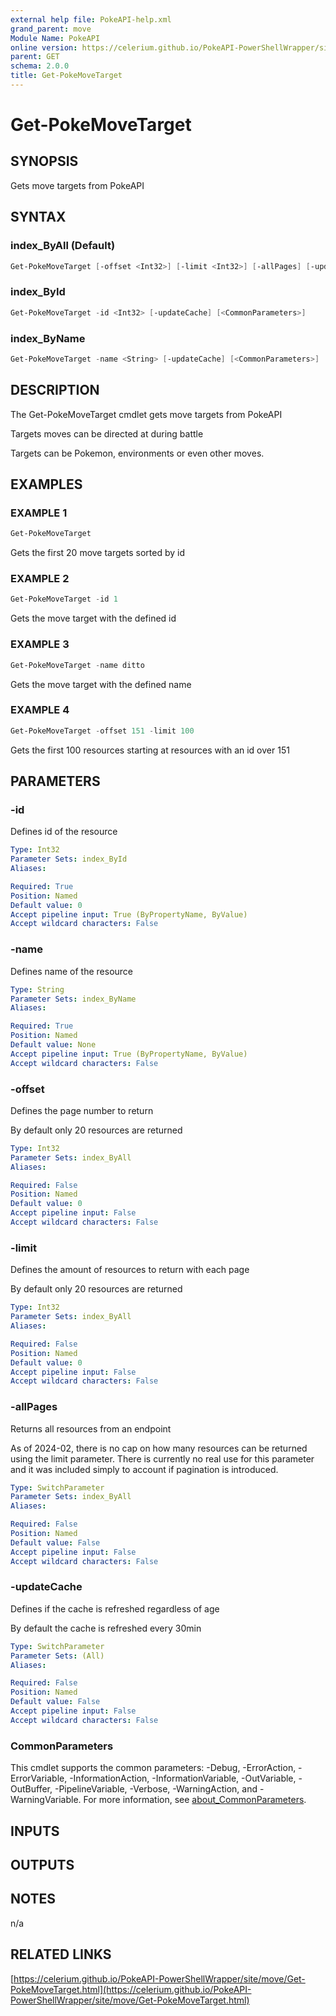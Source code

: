 ```yaml
---
external help file: PokeAPI-help.xml
grand_parent: move
Module Name: PokeAPI
online version: https://celerium.github.io/PokeAPI-PowerShellWrapper/site/move/Get-PokeMoveTarget.html
parent: GET
schema: 2.0.0
title: Get-PokeMoveTarget
---
```


# Get-PokeMoveTarget

## SYNOPSIS
Gets move targets from PokeAPI

## SYNTAX

### index_ByAll (Default)
```powershell
Get-PokeMoveTarget [-offset <Int32>] [-limit <Int32>] [-allPages] [-updateCache] [<CommonParameters>]
```

### index_ById
```powershell
Get-PokeMoveTarget -id <Int32> [-updateCache] [<CommonParameters>]
```

### index_ByName
```powershell
Get-PokeMoveTarget -name <String> [-updateCache] [<CommonParameters>]
```

## DESCRIPTION
The Get-PokeMoveTarget cmdlet gets move targets from PokeAPI

Targets moves can be directed at during battle

Targets can be Pokemon, environments or even other moves.

## EXAMPLES

### EXAMPLE 1
```powershell
Get-PokeMoveTarget
```

Gets the first 20 move targets sorted by id

### EXAMPLE 2
```powershell
Get-PokeMoveTarget -id 1
```

Gets the move target with the defined id

### EXAMPLE 3
```powershell
Get-PokeMoveTarget -name ditto
```

Gets the move target with the defined name

### EXAMPLE 4
```powershell
Get-PokeMoveTarget -offset 151 -limit 100
```

Gets the first 100 resources starting at resources with
an id over 151

## PARAMETERS

### -id
Defines id of the resource

```yaml
Type: Int32
Parameter Sets: index_ById
Aliases:

Required: True
Position: Named
Default value: 0
Accept pipeline input: True (ByPropertyName, ByValue)
Accept wildcard characters: False
```

### -name
Defines name of the resource

```yaml
Type: String
Parameter Sets: index_ByName
Aliases:

Required: True
Position: Named
Default value: None
Accept pipeline input: True (ByPropertyName, ByValue)
Accept wildcard characters: False
```

### -offset
Defines the page number to return

By default only 20 resources are returned

```yaml
Type: Int32
Parameter Sets: index_ByAll
Aliases:

Required: False
Position: Named
Default value: 0
Accept pipeline input: False
Accept wildcard characters: False
```

### -limit
Defines the amount of resources to return with each page

By default only 20 resources are returned

```yaml
Type: Int32
Parameter Sets: index_ByAll
Aliases:

Required: False
Position: Named
Default value: 0
Accept pipeline input: False
Accept wildcard characters: False
```

### -allPages
Returns all resources from an endpoint

As of 2024-02, there is no cap on how many resources can be
returned using the limit parameter.
There is currently no real
use for this parameter and it was included simply to account if
pagination is introduced.

```yaml
Type: SwitchParameter
Parameter Sets: index_ByAll
Aliases:

Required: False
Position: Named
Default value: False
Accept pipeline input: False
Accept wildcard characters: False
```

### -updateCache
Defines if the cache is refreshed regardless of age

By default the cache is refreshed every 30min

```yaml
Type: SwitchParameter
Parameter Sets: (All)
Aliases:

Required: False
Position: Named
Default value: False
Accept pipeline input: False
Accept wildcard characters: False
```

### CommonParameters
This cmdlet supports the common parameters: -Debug, -ErrorAction, -ErrorVariable, -InformationAction, -InformationVariable, -OutVariable, -OutBuffer, -PipelineVariable, -Verbose, -WarningAction, and -WarningVariable. For more information, see [about_CommonParameters](http://go.microsoft.com/fwlink/?LinkID=113216).

## INPUTS

## OUTPUTS

## NOTES
n/a

## RELATED LINKS

[https://celerium.github.io/PokeAPI-PowerShellWrapper/site/move/Get-PokeMoveTarget.html](https://celerium.github.io/PokeAPI-PowerShellWrapper/site/move/Get-PokeMoveTarget.html)

